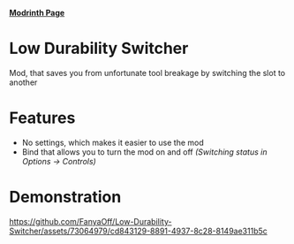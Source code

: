 [**Modrinth Page**](https://asd.com)

# Low Durability Switcher

Mod, that saves you from unfortunate tool breakage by switching the slot to another

# Features

- No settings, which makes it easier to use the mod
- Bind that allows you to turn the mod on and off _(Switching status in Options -> Controls)_

# Demonstration
https://github.com/FanyaOff/Low-Durability-Switcher/assets/73064979/cd843129-8891-4937-8c28-8149ae311b5c

